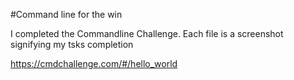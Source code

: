 #Command line for the win

 I completed the Commandline Challenge. Each file is a screenshot signifying my tsks completion

https://cmdchallenge.com/#/hello_world
